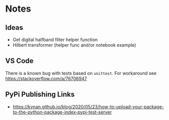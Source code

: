 # Notes

## Ideas
- Get digital halfband filter helper function
- Hilbert transformer (helper func and/or notebook example)

## VS Code
There is a known bug with tests based on `unittest`. For workaround see https://stackoverflow.com/a/76706947

## PyPi Publishing Links
- https://kynan.github.io/blog/2020/05/23/how-to-upload-your-package-to-the-python-package-index-pypi-test-server